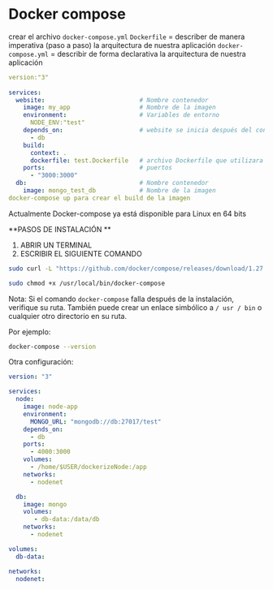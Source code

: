 

# Docker compose

crear el archivo `docker-compose.yml`
`Dockerfile` = describer de manera imperativa (paso a paso) la arquitectura de nuestra aplicación
`docker-compose.yml` = describir de forma declarativa la arquitectura de nuestra aplicación

```yaml
version:"3"
 
services:
  website:                          # Nombre contenedor
    image: my_app                   # Nombre de la imagen
    environment:                    # Variables de entorno
      NODE_ENV:"test"
    depends_on:                     # website se inicia después del contenedor "db"
      - db
    build:
      context: .
      dockerfile: test.Dockerfile   # archivo Dockerfile que utilizara para hacer build
    ports:                          # puertos
      - "3000:3000"
  db:                               # Nombre contenedor
    image: mongo_test_db            # Nombre de la imagen
docker-compose up para crear el build de la imagen
```

Actualmente Docker-compose ya está disponible para Linux en 64 bits

**PASOS DE INSTALACIÓN **

1. ABRIR UN TERMINAL
2. ESCRIBIR EL SIGUIENTE COMANDO

```bash
sudo curl -L "https://github.com/docker/compose/releases/download/1.27.4/docker-compose-$(uname -s)-$(uname -m)" -o /usr/local/bin/docker-compose
```

```bash
sudo chmod +x /usr/local/bin/docker-compose
```

Nota: Si el comando `docker-compose` falla después de la instalación, verifique su ruta. También puede crear un enlace simbólico a `/ usr / bin` o cualquier otro directorio en su ruta.

Por ejemplo: 

```bash
docker-compose --version
```

Otra configuración:

```yaml
version: "3"

services:
  node:
    image: node-app
    environment:
      MONGO_URL: "mongodb://db:27017/test"
    depends_on:
      - db
    ports:
      - 4000:3000
    volumes:
      - /home/$USER/dockerizeNode:/app
    networks:
      - nodenet

  db:
    image: mongo
    volumes:
       - db-data:/data/db
    networks:
      - nodenet

volumes:
  db-data:

networks:
  nodenet:
```

